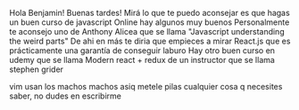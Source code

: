 Hola Benjamin! Buenas tardes! Mirá lo que te puedo aconsejar es que hagas un buen curso de javascript
Online hay algunos muy buenos
Personalmente te aconsejo uno de Anthony Alicea que se llama "Javascript understanding the weird parts"
De ahi en más te diria que empieces a mirar React.js que es prácticamente una garantía de conseguir laburo
Hay otro buen curso en udemy que se llama Modern react + redux de un instructor que se llama stephen grider

vim usan los machos machos asiq metele pilas
cualquier cosa q necesites saber, no dudes en escribirme
